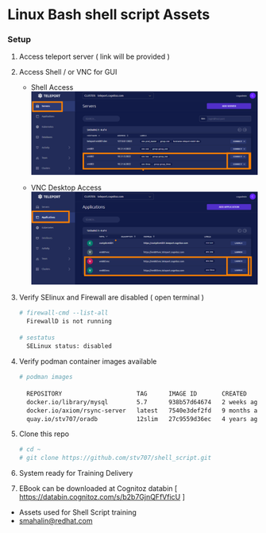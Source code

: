 # Linux Bash shell script Assets

### Setup 

1. Access teleport server   ( link  will be provided )

2. Access Shell / or VNC for GUI 

   * Shell Access 
   ![picture 1](images/c48b60ac63cc7148a35a7d7486466cf93fef9bfc25983330c625b3a4a8545a6d.png)  


   * VNC Desktop Access
   ![picture 2](images/ff6b555886f6cdd6adf35b7e7066ad8a8b3a459da0fea68e3d469c01527bdd85.png)  


3. Verify SElinux and Firewall are disabled ( open terminal )
    ```sh
    # firewall-cmd --list-all 
      FirewallD is not running

    # sestatus
      SELinux status: disabled
    ```
4. Verify podman container images available 
    ```sh 
    # podman images 

      REPOSITORY                     TAG      IMAGE ID       CREATED        SIZE
      docker.io/library/mysql        5.7      938b57d64674   2 weeks ago    454 MB
      docker.io/axiom/rsync-server   latest   7540e3def2fd   9 months ago   164 MB
      quay.io/stv707/oradb           12slim   27c9559d36ec   4 years ago    2.1 GB
    ```

5. Clone this repo 
    ```sh
    # cd ~
    # git clone https://github.com/stv707/shell_script.git 

    ```
6. System ready for Training Delivery

7. EBook can be downloaded at Cognitoz databin [ https://databin.cognitoz.com/s/b2b7GjnQFfVficU ]


- Assets used for Shell Script training
- smahalin@redhat.com